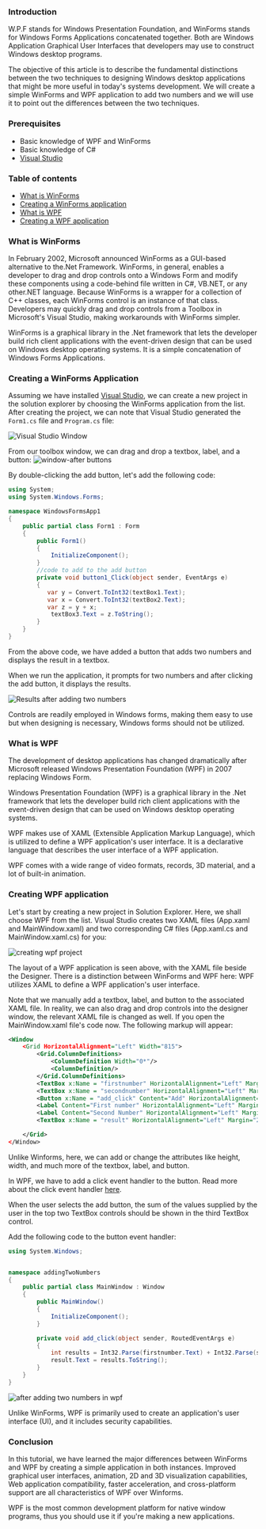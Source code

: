 ### Introduction
W.P.F stands for Windows Presentation Foundation, and WinForms stands for Windows Forms Applications concatenated together. Both are Windows Application Graphical User Interfaces that developers may use to construct Windows desktop programs.

The objective of this article is to describe the fundamental distinctions between the two techniques to designing Windows desktop applications that might be more useful in today's systems development. We will create a simple WinForms and WPF application to add two numbers and we will use it to point out the differences between the two techniques.

### Prerequisites
- Basic knowledge of WPF and WinForms
- Basic knowledge of C#
- [Visual Studio](https://visualstudio.microsoft.com/) 

### Table of contents
- [What is WinForms](#what-is-winforms)
- [Creating a WinForms application](#creating-a-winforms-application)
- [What is WPF](#what-is-wpf)
- [Creating a WPF application](#creating-a-wpf-application)


### What is WinForms
In February 2002, Microsoft announced WinForms as a GUI-based alternative to the.Net Framework. WinForms, in general, enables a developer to drag and drop controls onto a Windows Form and modify these components using a code-behind file written in C#, VB.NET, or any other.NET language. Because WinForms is a wrapper for a collection of C++ classes, each WinForms control is an instance of that class. Developers may quickly drag and drop controls from a Toolbox in Microsoft's Visual Studio, making workarounds with WinForms simpler.

WinForms is a graphical library in the .Net framework that lets the developer build rich client applications with the event-driven design that can be used on Windows desktop operating systems. It is a simple concatenation of Windows Forms Applications.

### Creating a WinForms Application
Assuming we have installed [Visual Studio](https://visualstudio.microsoft.com/), we can create a new project in the solution explorer by choosing the WinForms application from the list. After creating the project, we can note that Visual Studio generated the `Form1.cs` file and `Program.cs` file:

![Visual Studio Window](/engineering-education/wpf-vs-winforms/visual-studio.png)

From our toolbox window, we can drag and drop a textbox, label, and a button:
![window-after buttons](/engineering-education/wpf-vs-winforms/add-window.png)

By double-clicking the add button, let's add the following code:
```cs
using System;
using System.Windows.Forms;

namespace WindowsFormsApp1
{
    public partial class Form1 : Form
    {
        public Form1()
        {
            InitializeComponent();
        }
        //code to add to the add button
        private void button1_Click(object sender, EventArgs e)
        {
           var y = Convert.ToInt32(textBox1.Text);
           var x = Convert.ToInt32(textBox2.Text);
           var z = y + x;
            textBox3.Text = z.ToString();
        }
    }
}

```
From the above code, we have added a button that adds two numbers and displays the result in a textbox.

When we run the application, it prompts for two numbers and after clicking the add button, it displays the results.

![Results after adding two numbers](/engineering-education/wpf-vs-winforms/results.png)

Controls are readily employed in Windows forms, making them easy to use but when designing is necessary, Windows forms should not be utilized.

### What is WPF
The development of desktop applications has changed dramatically after Microsoft released Windows Presentation Foundation (WPF) in 2007 replacing Windows Form.

Windows Presentation Foundation (WPF) is a graphical library in the .Net framework that lets the developer build rich client applications with the event-driven design that can be used on Windows desktop operating systems.

WPF makes use of XAML (Extensible Application Markup Language), which is utilized to define a WPF application's user interface. It is a declarative language that describes the user interface of a WPF application. 

WPF comes with a wide range of video formats, records, 3D material, and a lot of built-in animation.

### Creating WPF application
Let's start by creating a new project in Solution Explorer. Here, we shall choose WPF from the list. Visual Studio creates two XAML files (App.xaml and MainWindow.xaml) and two corresponding C# files (App.xaml.cs and MainWindow.xaml.cs) for you:

![creating wpf project](/engineering-education/wpf-vs-winforms/wpf-window.png)

The layout of a WPF application is seen above, with the XAML file beside the Designer. There is a distinction between WinForms and WPF here: WPF utilizes XAML to define a WPF application's user interface.

Note that we manually add a textbox, label, and button to the associated XAML file. In reality, we can also drag and drop controls into the designer window, the relevant XAML file is changed as well. If you open the MainWindow.xaml file's code now. The following markup will appear:


```xml
<Window 
    <Grid HorizontalAlignment="Left" Width="815">
        <Grid.ColumnDefinitions>
            <ColumnDefinition Width="0*"/>
            <ColumnDefinition/>
        </Grid.ColumnDefinitions>
        <TextBox x:Name = "firstnumber" HorizontalAlignment="Left" Margin="200,113,0,0" TextWrapping="Wrap" VerticalAlignment="Top" Width="200" Height="34" Grid.ColumnSpan="2"/>
        <TextBox x:Name = "secondnumber" HorizontalAlignment="Left" Margin="200,168,0,0" TextWrapping="Wrap" VerticalAlignment="Top" Width="200" Height="34" Grid.ColumnSpan="2"/>
        <Button x:Name = "add_click" Content="Add" HorizontalAlignment="Left" Margin="254,217,0,0" VerticalAlignment="Top" Height="35" Width="92" Grid.ColumnSpan="2"/>
        <Label Content="First number" HorizontalAlignment="Left" Margin="104,121,0,0" VerticalAlignment="Top" Grid.ColumnSpan="2"/>
        <Label Content="Second Number" HorizontalAlignment="Left" Margin="104,168,0,0" VerticalAlignment="Top" RenderTransformOrigin="0.492,2.809" Grid.ColumnSpan="2"/>
        <TextBox x:Name = "result" HorizontalAlignment="Left" Margin="200,293,0,0" Text="Results" TextWrapping="Wrap" VerticalAlignment="Top" Width="200" Height="34" Grid.ColumnSpan="2"/>

    </Grid>
</Window>
```
Unlike Winforms, here, we can add or change the attributes like height, width, and much more of the textbox, label, and button.

In WPF, we have to add a click event handler to the button. Read more about the click event handler [here](https://www.tutorialspoint.com/xaml/xaml_event_handling.htm).

When the user selects the add button, the sum of the values supplied by the user in the top two TextBox controls should be shown in the third TextBox control.

Add the following code to the button event handler:

```cs
using System.Windows;


namespace addingTwoNumbers
{
    public partial class MainWindow : Window
    {
        public MainWindow()
        {
            InitializeComponent();
        }

        private void add_click(object sender, RoutedEventArgs e)
        {
            int results = Int32.Parse(firstnumber.Text) + Int32.Parse(secondnumber.Text);
            result.Text = results.ToString();
        }
    }
}
```

![after adding two numbers in wpf](/engineering-education/wpf-vs-winforms/wpf-add.png)

Unlike WinForms, WPF is primarily used to create an application's user interface (UI), and it includes security capabilities.

### Conclusion
In this tutorial, we have learned the major differences between WinForms and WPF by creating a simple application in both instances. Improved graphical user interfaces, animation, 2D and 3D visualization capabilities, Web application compatibility, faster acceleration, and cross-platform support are all characteristics of WPF over Winforms.


WPF is the most common development platform for native window programs, thus you should use it if you're making a new applications.